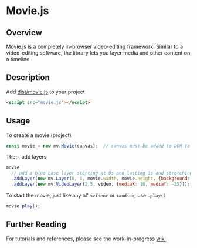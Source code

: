 # Movie.js
## Overview
Movie.js is a completely in-browser video-editing framework. Similar to a video-editing software, the library lets you layer media and other content on a timeline.

## Description
Add [dist/movie.js](dist/movie.js) to your project
```html
<script src="movie.js"></script>
```

## Usage
To create a movie (project)
```js
const movie = new mv.Movie(canvas);  // canvas must be added to DOM to see movie
```

Then, add layers
```js
movie
  // add a blue base layer starting at 0s and lasting 3s and stretching to fill the screen
  .addLayer(new mv.Layer(0, 3, movie.width, movie.height, {background: 'blue'}))
  .addLayer(new mv.VideoLayer(2.5, video, {mediaX: 10, mediaY: -25}));
```

To start the movie, just like any ol' `<video>` or `<audio>`, use `.play()`
```js
movie.play();
```

## Further Reading
For tutorials and references, please see the work-in-progress [wiki](https://github.com/clabe45/movie.js/wiki).
